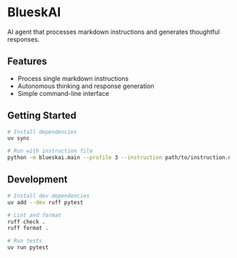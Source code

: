 # BlueskAI

AI agent that processes markdown instructions and generates thoughtful responses.

## Features

- Process single markdown instructions
- Autonomous thinking and response generation
- Simple command-line interface

## Getting Started

```bash
# Install dependencies
uv sync

# Run with instruction file
python -m blueskai.main --profile 3 --instruction path/to/instruction.md
```

## Development

```bash
# Install dev dependencies
uv add --dev ruff pytest

# Lint and format
ruff check .
ruff format .

# Run tests
uv run pytest
```